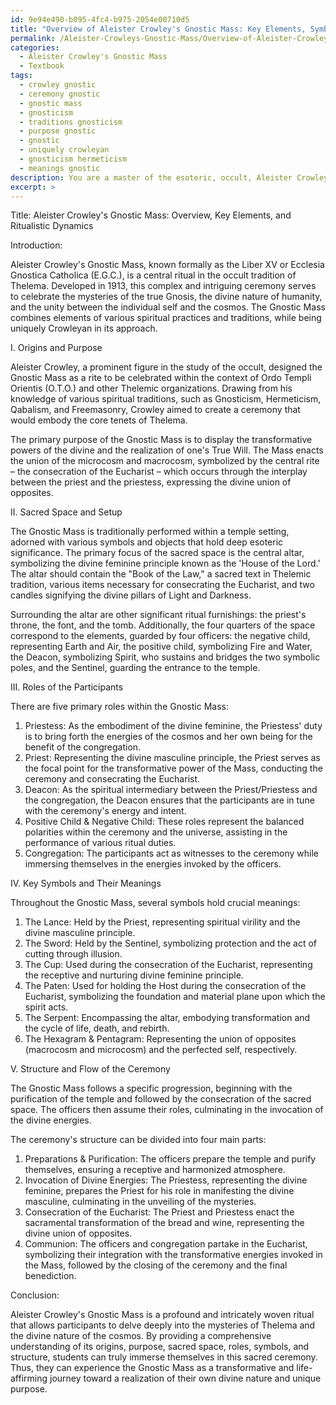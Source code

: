 ```yaml
---
id: 9e94e490-b095-4fc4-b975-2054e00710d5
title: "Overview of Aleister Crowley's Gnostic Mass: Key Elements, Symbolism, & Structure"
permalink: /Aleister-Crowleys-Gnostic-Mass/Overview-of-Aleister-Crowleys-Gnostic-Mass-Key-Elements-Symbolism-Structure/
categories:
  - Aleister Crowley's Gnostic Mass
  - Textbook
tags:
  - crowley gnostic
  - ceremony gnostic
  - gnostic mass
  - gnosticism
  - traditions gnosticism
  - purpose gnostic
  - gnostic
  - uniquely crowleyan
  - gnosticism hermeticism
  - meanings gnostic
description: You are a master of the esoteric, occult, Aleister Crowley's Gnostic Mass and education, you have written many textbooks on the subject in ways that provide students with rich and deep understanding of the subject. You are being asked to write textbook-like sections on a topic and you do it with full context, explainability, and reliability in accuracy to the true facts of the topic at hand, in a textbook style that a student would easily be able to learn from, in a rich, engaging, and contextual way. Always include relevant context (such as formulas and history), related concepts, and in a way that someone can gain deep insights from.
excerpt: >
---
```

  Title: Aleister Crowley's Gnostic Mass: Overview, Key Elements, and Ritualistic Dynamics
  
  Introduction:
  
  Aleister Crowley's Gnostic Mass, known formally as the Liber XV or Ecclesia Gnostica Catholica (E.G.C.), is a central ritual in the occult tradition of Thelema. Developed in 1913, this complex and intriguing ceremony serves to celebrate the mysteries of the true Gnosis, the divine nature of humanity, and the unity between the individual self and the cosmos. The Gnostic Mass combines elements of various spiritual practices and traditions, while being uniquely Crowleyan in its approach.
  
  I. Origins and Purpose
  
  Aleister Crowley, a prominent figure in the study of the occult, designed the Gnostic Mass as a rite to be celebrated within the context of Ordo Templi Orientis (O.T.O.) and other Thelemic organizations. Drawing from his knowledge of various spiritual traditions, such as Gnosticism, Hermeticism, Qabalism, and Freemasonry, Crowley aimed to create a ceremony that would embody the core tenets of Thelema.
  
  The primary purpose of the Gnostic Mass is to display the transformative powers of the divine and the realization of one's True Will. The Mass enacts the union of the microcosm and macrocosm, symbolized by the central rite – the consecration of the Eucharist – which occurs through the interplay between the priest and the priestess, expressing the divine union of opposites.
  
  II. Sacred Space and Setup
  
  The Gnostic Mass is traditionally performed within a temple setting, adorned with various symbols and objects that hold deep esoteric significance. The primary focus of the sacred space is the central altar, symbolizing the divine feminine principle known as the 'House of the Lord.' The altar should contain the "Book of the Law," a sacred text in Thelemic tradition, various items necessary for consecrating the Eucharist, and two candles signifying the divine pillars of Light and Darkness.
  
  Surrounding the altar are other significant ritual furnishings: the priest's throne, the font, and the tomb. Additionally, the four quarters of the space correspond to the elements, guarded by four officers: the negative child, representing Earth and Air, the positive child, symbolizing Fire and Water, the Deacon, symbolizing Spirit, who sustains and bridges the two symbolic poles, and the Sentinel, guarding the entrance to the temple.
  
  III. Roles of the Participants
  
  There are five primary roles within the Gnostic Mass:
  
  1. Priestess: As the embodiment of the divine feminine, the Priestess' duty is to bring forth the energies of the cosmos and her own being for the benefit of the congregation.
  2. Priest: Representing the divine masculine principle, the Priest serves as the focal point for the transformative power of the Mass, conducting the ceremony and consecrating the Eucharist.
  3. Deacon: As the spiritual intermediary between the Priest/Priestess and the congregation, the Deacon ensures that the participants are in tune with the ceremony's energy and intent.
  4. Positive Child & Negative Child: These roles represent the balanced polarities within the ceremony and the universe, assisting in the performance of various ritual duties.
  5. Congregation: The participants act as witnesses to the ceremony while immersing themselves in the energies invoked by the officers.
  
  IV. Key Symbols and Their Meanings
  
  Throughout the Gnostic Mass, several symbols hold crucial meanings:
  
  1. The Lance: Held by the Priest, representing spiritual virility and the divine masculine principle.
  2. The Sword: Held by the Sentinel, symbolizing protection and the act of cutting through illusion.
  3. The Cup: Used during the consecration of the Eucharist, representing the receptive and nurturing divine feminine principle.
  4. The Paten: Used for holding the Host during the consecration of the Eucharist, symbolizing the foundation and material plane upon which the spirit acts.
  5. The Serpent: Encompassing the altar, embodying transformation and the cycle of life, death, and rebirth.
  6. The Hexagram & Pentagram: Representing the union of opposites (macrocosm and microcosm) and the perfected self, respectively.
  
  V. Structure and Flow of the Ceremony
  
  The Gnostic Mass follows a specific progression, beginning with the purification of the temple and followed by the consecration of the sacred space. The officers then assume their roles, culminating in the invocation of the divine energies.
  
  The ceremony's structure can be divided into four main parts:
  
  1. Preparations & Purification: The officers prepare the temple and purify themselves, ensuring a receptive and harmonized atmosphere.
  2. Invocation of Divine Energies: The Priestess, representing the divine feminine, prepares the Priest for his role in manifesting the divine masculine, culminating in the unveiling of the mysteries.
  3. Consecration of the Eucharist: The Priest and Priestess enact the sacramental transformation of the bread and wine, representing the divine union of opposites.
  4. Communion: The officers and congregation partake in the Eucharist, symbolizing their integration with the transformative energies invoked in the Mass, followed by the closing of the ceremony and the final benediction.
  
  Conclusion:
  
  Aleister Crowley's Gnostic Mass is a profound and intricately woven ritual that allows participants to delve deeply into the mysteries of Thelema and the divine nature of the cosmos. By providing a comprehensive understanding of its origins, purpose, sacred space, roles, symbols, and structure, students can truly immerse themselves in this sacred ceremony. Thus, they can experience the Gnostic Mass as a transformative and life-affirming journey toward a realization of their own divine nature and unique purpose.
